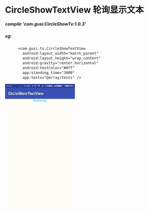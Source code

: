 # CircleShowTextView 轮询显示文本
##### compile 'com.gusi:CircleShowTv:1.0.3'
##### eg:
          <com.gusi.tv.CircleShowTextView
            android:layout_width="match_parent"
            android:layout_height="wrap_content"
            android:gravity="center_horizontal"
            android:textColor="#0ff"
            app:standing_time="3000"
            app:texts="@array/texts" />


![image](https://github.com/batuer/CircleShowTextView/blob/master/CircleShowTv/image/2017-10-25-11mzimg.gif)

